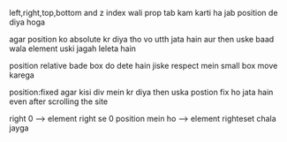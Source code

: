 left,right,top,bottom and z index wali prop tab kam karti ha jab position de diya hoga 

agar position ko absolute kr diya tho vo utth jata hain aur then uske baad wala element uski jagah leleta hain

position relative bade box do dete hain jiske respect mein small box move karega 

position:fixed agar kisi div mein kr diya then uska postion fix ho jata hain even after scrolling the site

right 0 --> element right se 0 position mein ho --> element righteset chala jayga

